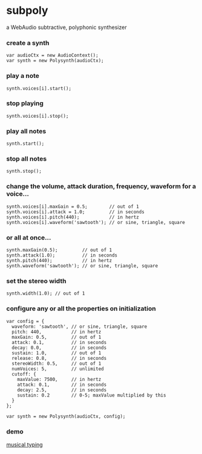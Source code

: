 # subpoly
a WebAudio subtractive, polyphonic synthesizer

### create a synth
```
var audioCtx = new AudioContext();
var synth = new Polysynth(audioCtx);
```

### play a note
`synth.voices[i].start();`

### stop playing
`synth.voices[i].stop();`

### play all notes
`synth.start();`

### stop all notes
`synth.stop();`

### change the volume, attack duration, frequency, waveform for a voice...
```
synth.voices[i].maxGain = 0.5;        // out of 1
synth.voices[i].attack = 1.0;         // in seconds
synth.voices[i].pitch(440);           // in hertz
synth.voices[i].waveform('sawtooth'); // or sine, triangle, square
```

### or all at once...
```
synth.maxGain(0.5);         // out of 1
synth.attack(1.0);          // in seconds
synth.pitch(440);           // in hertz
synth.waveform('sawtooth'); // or sine, triangle, square
```

### set the stereo width
`synth.width(1.0); // out of 1`

### configure any or all the properties on initialization
```
var config = {
  waveform: 'sawtooth', // or sine, triangle, square
  pitch: 440,           // in hertz
  maxGain: 0.5,         // out of 1
  attack: 0.1,          // in seconds
  decay: 0.0,           // in seconds
  sustain: 1.0,         // out of 1
  release: 0.8,         // in seconds
  stereoWidth: 0.5,     // out of 1
  numVoices: 5,         // unlimited
  cutoff: {
    maxValue: 7500,     // in hertz
    attack: 0.1,        // in seconds
    decay: 2.5,         // in seconds
    sustain: 0.2        // 0-5; maxValue multiplied by this
  }
};

var synth = new Polysynth(audioCtx, config);
```

### demo
[musical typing](http://okaybenji.github.io/web-synth/)
